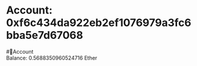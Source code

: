 
Account: 0xf6c434da922eb2ef1076979a3fc6bba5e7d67068
===================================================
  
#📜Account  
Balance: 0.5688350960524716 Ether